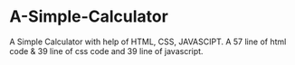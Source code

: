 # A-Simple-Calculator
A Simple Calculator with help of HTML, CSS, JAVASCIPT. A 57 line of html code &amp; 39 line of css code and 39 line of javascript.
